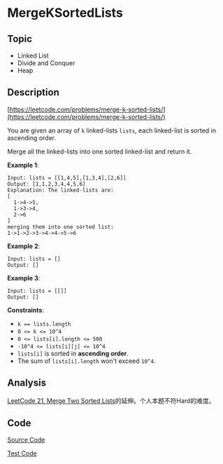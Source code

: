 # MergeKSortedLists

## Topic

- Linked List
- Divide and Conquer
- Heap

## Description

[https://leetcode.com/problems/merge-k-sorted-lists/](https://leetcode.com/problems/merge-k-sorted-lists/)

You are given an array of `k` linked-lists `lists`, each linked-list is sorted in ascending order.

Merge all the linked-lists into one sorted linked-list and return it.

**Example 1**:

```
Input: lists = [[1,4,5],[1,3,4],[2,6]]
Output: [1,1,2,3,4,4,5,6]
Explanation: The linked-lists are:
[
  1->4->5,
  1->3->4,
  2->6
]
merging them into one sorted list:
1->1->2->3->4->4->5->6
```

**Example 2**:

```
Input: lists = []
Output: []
```

**Example 3**:

```
Input: lists = [[]]
Output: []
```

**Constraints**:

- `k == lists.length`
- `0 <= k <= 10^4`
- `0 <= lists[i].length <= 500`
- `-10^4 <= lists[i][j] <= 10^4`
- `lists[i]` is sorted in **ascending order**.
- The sum of `lists[i].length` won't exceed `10^4`.


## Analysis

[LeetCode 21. Merge Two Sorted Lists](https://leetcode.com/problems/merge-two-sorted-lists)的延伸。个人本题不符Hard的难度。

## Code

[Source Code](../../src/main/java/com/lun/hard/MergeKSortedLists.java)

[Test Code](../../src/test/java/com/lun/hard/MergeKSortedListsTest.java)

